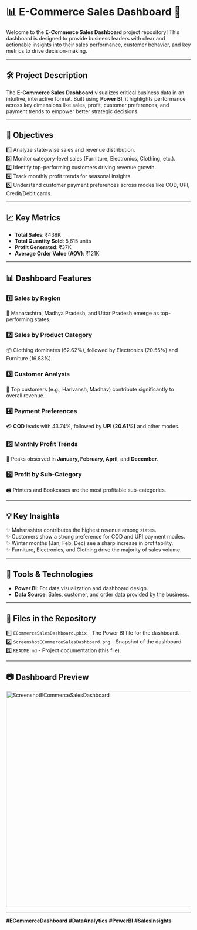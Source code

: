 # 📊 E-Commerce Sales Dashboard 🚀

Welcome to the **E-Commerce Sales Dashboard** project repository! This dashboard is designed to provide business leaders with clear and actionable insights into their sales performance, customer behavior, and key metrics to drive decision-making.  

---

## 🛠️ Project Description  
The **E-Commerce Sales Dashboard** visualizes critical business data in an intuitive, interactive format. Built using **Power BI**, it highlights performance across key dimensions like sales, profit, customer preferences, and payment trends to empower better strategic decisions.  

---

## 🎯 Objectives  
1️⃣ Analyze state-wise sales and revenue distribution.  
2️⃣ Monitor category-level sales (Furniture, Electronics, Clothing, etc.).  
3️⃣ Identify top-performing customers driving revenue growth.  
4️⃣ Track monthly profit trends for seasonal insights.  
5️⃣ Understand customer payment preferences across modes like COD, UPI, Credit/Debit cards.  

---

## 📈 Key Metrics  
- **Total Sales**: ₹438K  
- **Total Quantity Sold**: 5,615 units  
- **Profit Generated**: ₹37K  
- **Average Order Value (AOV)**: ₹121K  

---

## 📊 Dashboard Features  
### **1️⃣ Sales by Region**  
🌟 Maharashtra, Madhya Pradesh, and Uttar Pradesh emerge as top-performing states.  

### **2️⃣ Sales by Product Category**  
📦 Clothing dominates (62.62%), followed by Electronics (20.55%) and Furniture (16.83%).  

### **3️⃣ Customer Analysis**  
👥 Top customers (e.g., Harivansh, Madhav) contribute significantly to overall revenue.  

### **4️⃣ Payment Preferences**  
💳 **COD** leads with 43.74%, followed by **UPI (20.61%)** and other modes.  

### **5️⃣ Monthly Profit Trends**  
📅 Peaks observed in **January, February, April**, and **December**.  

### **6️⃣ Profit by Sub-Category**  
🖨️ Printers and Bookcases are the most profitable sub-categories.  

---

## 💡 Key Insights  
✨ Maharashtra contributes the highest revenue among states.  
✨ Customers show a strong preference for COD and UPI payment modes.  
✨ Winter months (Jan, Feb, Dec) see a sharp increase in profitability.  
✨ Furniture, Electronics, and Clothing drive the majority of sales volume.  

---

## 🚀 Tools & Technologies  
- **Power BI**: For data visualization and dashboard design.  
- **Data Source**: Sales, customer, and order data provided by the business.  

---

## 📂 Files in the Repository  
1️⃣ `ECommerceSalesDashboard.pbix` - The Power BI file for the dashboard.  
2️⃣ `ScreenshotECommerceSalesDashboard.png` - Snapshot of the dashboard.  
3️⃣ `README.md` - Project documentation (this file).  

---

## 📷 Dashboard Preview  
<img width="589" alt="ScreenshotECommerceSalesDashboard" src="https://github.com/user-attachments/assets/5de22bcc-65c3-40f7-b7ab-8bfd3af689b2" />

---

**#ECommerceDashboard** **#DataAnalytics** **#PowerBI** **#SalesInsights**  
